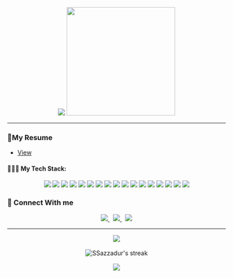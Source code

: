 <div align="center">
	<img src="https://readme-typing-svg.herokuapp.com/?lines=Hello,+There!+👋;This+is+SSazzadur....;Nice+to+see+you!😀&center=true&size=30">
	<img height="250px" src="https://github.com/SSazzadur/SSazzadur/blob/master/robo.svg">
</div>

<hr/>

### 📂My Resume 
- [View](https://drive.google.com/file/d/1AYESK63QSU6vIBvX7Dxz4wBy2pP7c31W/view?usp=sharing)

#### 👨🏻‍💻 My Tech Stack:
<div align="center">
<img src="https://img.icons8.com/color/48/000000/javascript.png"/>
<img src="https://img.icons8.com/color/48/000000/react-native.png"/>
<img src="https://img.icons8.com/color/48/000000/nextjs.png"/>
<!-- <img src="https://img.icons8.com/color/48/000000/typescript.png"/> -->
<img src="https://img.icons8.com/color/48/000000/nodejs.png"/>
<img src="https://img.icons8.com/color/48/000000/visual-studio.png"/>
<img src="https://img.icons8.com/color/48/000000/npm.png"/>
<img src="https://img.icons8.com/color/48/000000/java.png"/>
<img src="https://img.icons8.com/color/48/000000/c-plus-plus.png"/>
<img src="https://img.icons8.com/color/48/000000/c.png"/>
<img src="https://img.icons8.com/color/48/000000/php.png"/>
<img src="https://img.icons8.com/color/48/000000/mysql.png"/>
<img src="https://img.icons8.com/color/48/000000/git.png"/>
<img src="https://img.icons8.com/color/48/000000/github--v1.png"/>
<img src="https://img.icons8.com/color/48/000000/css3.png"/>
<img src="https://img.icons8.com/color/48/000000/html-5.png"/>
<img src="https://img.icons8.com/color/48/000000/sass.png"/>
<img src="https://img.icons8.com/color/48/000000/bootstrap.png"/>
</div>


### 💬 Connect With me
<p align="center">
  <a href="https://www.linkedin.com/in/sazzadur-rahman-b69a461b8/">
    <img src="https://img.shields.io/badge/LinkedIn-%230077B5.svg?&style=flat-square&logo=linkedin&logoColor=white">
  </a>
<!--   &nbsp;
  <a href="https://github.com/SSazzadur/">
    <img src="https://img.shields.io/badge/Github-%230A0A0A.svg?&style=flat-square&logo=Github&logoColor=white">  
  </a> -->
  &nbsp;
  <a href="https://instagram.com/sazzadur.0?utm_medium=copy_link">
    <img src="https://img.shields.io/badge/Instagram-%23E4405F.svg?&style=flat-square&logo=instagram&logoColor=white">
  </a>
  &nbsp;
  <a href="https://twitter.com/SRahman7664?s=01/">
    <img src="https://img.shields.io/badge/twitter-%230077D4.svg?&style=flat-square&logo=twitter&logoColor=white">
  </a>
</p>

<hr>

<div align="center">
<img src="https://github-readme-stats.vercel.app/api/top-langs/?username=SSazzadur&theme=gotham&layout=compact" />
</div>
<br/>
<div style="display:grid; grid-template-columns: repeat(auto-fit, minmax(350px, 1fr)); gap: 1rem">
    <div align="center">
      <img alt="SSazzadur's streak" src="https://github-readme-streak-stats.herokuapp.com/?user=SSazzadur&theme=gotham"/>
    </div>
    <div align="center">
      <img src="https://github-readme-stats.vercel.app/api?username=SSazzadur&&show_icons=true&theme=gotham"/>
    </div>
</div>

<!-- title_color=00edc6&icon_color=33d900&text_color=daf7dc&bg_color=151515 -->














<!--
### Hi there 👋

**SSahil404/SSahil404** is a ✨ _special_ ✨ repository because its `README.md` (this file) appears on your GitHub profile.

Here are some ideas to get you started:

- 🔭 I’m currently working on ...
- 🌱 I’m currently learning ...
- 👯 I’m looking to collaborate on ...
- 🤔 I’m looking for help with ...
- 💬 Ask me about ...
- 📫 How to reach me: ...
- 😄 Pronouns: ...
- ⚡ Fun fact: ...
-->
